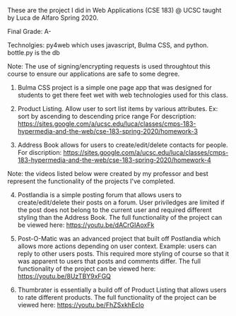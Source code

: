 These are the project I did in Web Applications (CSE 183) @ UCSC taught by Luca de Alfaro Spring 2020. 

Final Grade: A-

Technolgies: py4web which uses javascript, Bulma CSS, and python.
bottle.py is the db

Note: The use of signing/encrypting requests is used throughtout this course to ensure our applications are safe to some degree. 


1) Bulma CSS project is a simple one page app that was designed for students
to get there feet wet with web technologies used for this class. 

2) Product Listing. Allow user to sort list items by various attributes. Ex: sort by ascending to descending price range 
For description: https://sites.google.com/a/ucsc.edu/luca/classes/cmps-183-hypermedia-and-the-web/cse-183-spring-2020/homework-3

3) Address Book allows for users to create/edit/delete contacts for people.
For discription: https://sites.google.com/a/ucsc.edu/luca/classes/cmps-183-hypermedia-and-the-web/cse-183-spring-2020/homework-4

Note: the videos listed below were created by my professor and best represent the functionality of the projects I've completed. 

4) Postlandia is a simple posting forum that allows users to create/edit/delete their posts on a forum. User priviledges are limited
if the post does not belong to the current user and required different styling than the Address Book. 
The full functionality of the project can be viewed here: https://youtu.be/dACrGIAoxFk

5) Post-O-Matic was an advanced project that built off Postlandia which allows more actions depending on user context. Example: users
can reply to other users posts. This required more styling of course so that it was apparent to users that posts and comments differ. 
The full functionality of the project can be viewed here: https://youtu.be/8UzTBY9xFGQ

6) Thumbrater is essentially a build off of Product Listing that allows users to rate different products.
The full functionality of the project can be viewed here: https://youtu.be/FhZSxkhEclo


